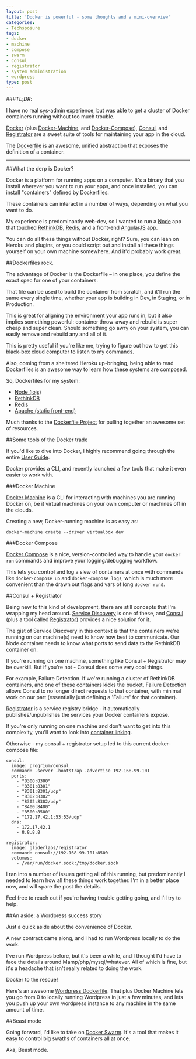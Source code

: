 ```yaml
---
layout: post
title: 'Docker is powerful - some thoughts and a mini-overview'
categories:
- Techsposure
tags:
- docker
- machine
- compose
- swarm
- consul
- registrator
- system administration
- wordpress
type: post
---
```


###*TL;DR*:

I have no real sys-admin experience,
but was able to get a cluster of Docker containers running without too much trouble.

[Docker](https://www.docker.com/)
(plus [Docker-Machine](https://docs.docker.com/machine/),
and [Docker-Compose](https://docs.docker.com/compose/)),
[Consul](https://www.consul.io/),
and [Registrator](https://github.com/gliderlabs/registrator)
are a sweet suite of tools for maintaining your app in the cloud.

The [Dockerfile](https://docs.docker.com/reference/builder/)
is an awesome, unified abstraction
that exposes the definition of a container.

---

##What the derp is Docker?

Docker is a platform for running apps on a computer.
It's a binary that you install wherever you want to run your apps,
and once installed, you can install "containers" defined by Dockerfiles.

These containers can interact in a number of ways,
depending on what you want to do.

My experience is predominantly web-dev,
so I wanted to run a
[Node](https://iojs.org/en/index.html)
app that touched [RethinkDB](http://rethinkdb.com/),
[Redis](http://redis.io/),
and a front-end [AngularJS](https://angularjs.org/)
app.

You can do all these things without Docker, right?
Sure, you can lean on Heroku and plugins,
or you could script out and install all these things yourself on your own machine somewhere.
And it'd probably work great.

##Dockerfiles rock.

The advantage of Docker is the Dockerfile –
in one place, you define the exact spec for one of your containers.

That file can be used to build the container from scratch,
and it'll run the same every single time,
whether your app is building in Dev, in Staging, or in Production.

This is great for aligning the environment your app runs in,
but it also implies something powerful:
container throw-away and rebuild is super cheap and super clean.
Should something go awry on your system,
you can easily remove and rebuild any and all of it.

This is pretty useful if you're like me,
trying to figure out how to get this black-box cloud computer to listen to my commands.

Also, coming from a sheltered Heroku up-bringing,
being able to read Dockerfiles is an awesome way to learn how these systems are composed.

So, Dockerfiles for my system:

- [Node (iojs)](https://github.com/iojs/docker-iojs)
- [RethinkDB](http://dockerfile.github.io/#/rethinkdb)
- [Redis](http://dockerfile.github.io/#/redis)
- [Apache (static front-end)](https://registry.hub.docker.com/_/httpd/)

Much thanks to the [Dockerfile Project](http://dockerfile.github.io/)
for pulling together an awesome set of resources.

##Some tools of the Docker trade

If you'd like to dive into Docker,
I highly recommend going through the entire
[User Guide](https://docs.docker.com/userguide/).

Docker provides a CLI,
and recently launched a few tools that make it even easier to work with.

###Docker Machine

[Docker Machine](https://docs.docker.com/machine/)
is a CLI for interacting with machines you are running Docker on,
be it virtual machines on your own computer or machines off in the clouds.

Creating a new, Docker-running machine is as easy as:

    docker-machine create --driver virtualbox dev

###Docker Compose

[Docker Compose](https://docs.docker.com/compose/)
is a nice, version-controlled way to handle your `docker run` commands
and improve your logging/debugging workflow.

This lets you control and log a slew of containers at once with commands like
`docker-compose up` and `docker-compose logs`,
which is much more convenient than the drawn out flags and vars of long `docker run`s.

##Consul + Registrator

Being new to this kind of development,
there are still concepts that I'm wrapping my head around.
[Service Discovery](http://en.wikipedia.org/wiki/Service_discovery)
is one of these, and [Consul](https://www.consul.io/)
(plus a tool called [Registrator](https://github.com/gliderlabs/registrator))
provides a nice solution for it.

The gist of Service Discovery in this context is that
the containers we're running on our machine(s)
need to know how best to communicate.
Our Node container needs to know what ports to send data to the RethinkDB container on.

If you're running on one machine, something like Consul + Registrator may be overkill.
But if you're not - Consul does some very cool things.

For example, Failure Detection.
If we're running a cluster of RethinkDB containers,
and one of these containers kicks the bucket,
Failure Detection allows Consul to no longer direct requests to that container,
with minimal work on our part
(essentially just defining a 'Failure' for that container).

[Registrator](https://github.com/gliderlabs/registrator)
is a service registry bridge -
it automatically publishes/unpublishes the services your Docker containers expose.

If you're only running on one machine and don't want to get into this complexity,
you'll want to look into
[container linking](https://docs.docker.com/userguide/dockerlinks/).

Otherwise - my consul + registrator setup led to this current docker-compose file:

    consul:
      image: progrium/consul
      command: -server -bootstrap -advertise 192.168.99.101
      ports:
        - "8300:8300"
        - "8301:8301"
        - "8301:8301/udp"
        - "8302:8302"
        - "8302:8302/udp"
        - "8400:8400"
        - "8500:8500"
        - "172.17.42.1:53:53/udp"
      dns:
        - 172.17.42.1
        - 8.8.8.8

    registrator:
      image: gliderlabs/registrator
      command: consul://192.168.99.101:8500
      volumes:
        - /var/run/docker.sock:/tmp/docker.sock


I ran into a number of issues getting all of this running,
but predominantly I needed to learn how all these things work together.
I'm in a better place now,
and will spare the post the details.

Feel free to reach out if you're having trouble getting going,
and I'll try to help.

##An aside: a Wordpress success story

Just a quick aside about the convenience of Docker.

A new contract came along,
and I had to run Wordpress locally to do the work.

I've run Wordpress before, but it's been a while, and
I thought I'd have to face the details around Mamp/php/mysql/whatever.
All of which is fine, but it's a headache that isn't really related to doing the work.

Docker to the rescue!

Here's an awesome [Wordpress Dockerfile](https://github.com/eugeneware/docker-wordpress-nginx).
That plus Docker Machine lets you go from 0 to locally running Wordpress in just a few minutes,
and lets you push up your own wordpress instance to any machine in the same amount of time.

##Beast mode

Going forward, I'd like to take on [Docker Swarm](https://docs.docker.com/swarm/).
It's a tool that makes it easy to control big swaths of containers all at once.

Aka, Beast mode.

